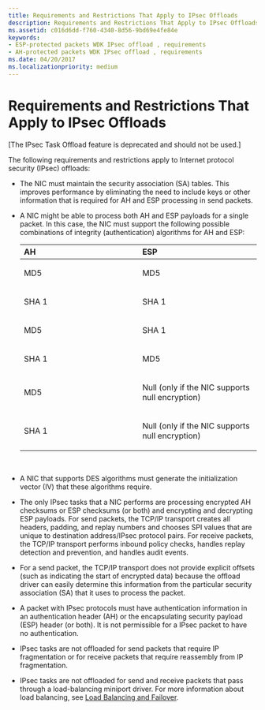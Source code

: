 ```yaml
---
title: Requirements and Restrictions That Apply to IPsec Offloads
description: Requirements and Restrictions That Apply to IPsec Offloads
ms.assetid: c016d6dd-f760-4340-8d56-9bd69e4fe84e
keywords:
- ESP-protected packets WDK IPsec offload , requirements
- AH-protected packets WDK IPsec offload , requirements
ms.date: 04/20/2017
ms.localizationpriority: medium
---
```


# Requirements and Restrictions That Apply to IPsec Offloads

\[The IPsec Task Offload feature is deprecated and should not be used.\]




The following requirements and restrictions apply to Internet protocol security (IPsec) offloads:

-   The NIC must maintain the security association (SA) tables. This improves performance by eliminating the need to include keys or other information that is required for AH and ESP processing in send packets.

-   A NIC might be able to process both AH and ESP payloads for a single packet. In this case, the NIC must support the following possible combinations of integrity (authentication) algorithms for AH and ESP:

    <table>
    <colgroup>
    <col width="50%" />
    <col width="50%" />
    </colgroup>
    <thead>
    <tr class="header">
    <th align="left">AH</th>
    <th align="left">ESP</th>
    </tr>
    </thead>
    <tbody>
    <tr class="odd">
    <td align="left"><p>MD5</p></td>
    <td align="left"><p>MD5</p></td>
    </tr>
    <tr class="even">
    <td align="left"><p>SHA 1</p></td>
    <td align="left"><p>SHA 1</p></td>
    </tr>
    <tr class="odd">
    <td align="left"><p>MD5</p></td>
    <td align="left"><p>SHA 1</p></td>
    </tr>
    <tr class="even">
    <td align="left"><p>SHA 1</p></td>
    <td align="left"><p>MD5</p></td>
    </tr>
    <tr class="odd">
    <td align="left"><p>MD5</p></td>
    <td align="left"><p>Null (only if the NIC supports null encryption)</p></td>
    </tr>
    <tr class="even">
    <td align="left"><p>SHA 1</p></td>
    <td align="left"><p>Null (only if the NIC supports null encryption)</p></td>
    </tr>
    </tbody>
    </table>

     

<!-- -->

-   A NIC that supports DES algorithms must generate the initialization vector (IV) that these algorithms require.

-   The only IPsec tasks that a NIC performs are processing encrypted AH checksums or ESP checksums (or both) and encrypting and decrypting ESP payloads. For send packets, the TCP/IP transport creates all headers, padding, and replay numbers and chooses SPI values that are unique to destination address/IPsec protocol pairs. For receive packets, the TCP/IP transport performs inbound policy checks, handles replay detection and prevention, and handles audit events.

-   For a send packet, the TCP/IP transport does not provide explicit offsets (such as indicating the start of encrypted data) because the offload driver can easily determine this information from the particular security association (SA) that it uses to process the packet.

-   A packet with IPsec protocols must have authentication information in an authentication header (AH) or the encapsulating security payload (ESP) header (or both). It is not permissible for a IPsec packet to have no authentication.

-   IPsec tasks are not offloaded for send packets that require IP fragmentation or for receive packets that require reassembly from IP fragmentation.

-   IPsec tasks are not offloaded for send and receive packets that pass through a load-balancing miniport driver. For more information about load balancing, see [Load Balancing and Failover](https://msdn.microsoft.com/library/windows/hardware/ff549197).

 

 





